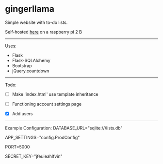 # gingerllama
Simple website with to-do lists.

Self-hosted [here](http://gingerllama.noip.me) on a raspberry pi 2 B
___
Uses:
* Flask
* Flask-SQLAlchemy
* Bootstrap
* jQuery.countdown



___
Todo:
- [ ] Make 'index.html' use template inheritance
- [ ] Functioning account settings page
- [x] Add users



___
Example Configuration:
DATABASE_URL="sqlite:///lists.db"

APP_SETTINGS="config.ProdConfig"

PORT=5000

SECRET_KEY="jfeuieahlfvin"
